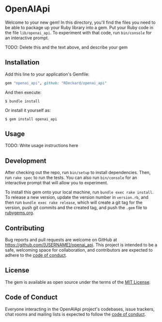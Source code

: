 # OpenAIApi

Welcome to your new gem! In this directory, you'll find the files you need to be able to package up your Ruby library into a gem. Put your Ruby code in the file `lib/openai_api`. To experiment with that code, run `bin/console` for an interactive prompt.

TODO: Delete this and the text above, and describe your gem

## Installation

Add this line to your application's Gemfile:

```ruby
gem "openai_api", github: "RDeckard/openai_api"
```

And then execute:

    $ bundle install

Or install it yourself as:

    $ gem install openai_api

## Usage

TODO: Write usage instructions here

## Development

After checking out the repo, run `bin/setup` to install dependencies. Then, run `rake spec` to run the tests. You can also run `bin/console` for an interactive prompt that will allow you to experiment.

To install this gem onto your local machine, run `bundle exec rake install`. To release a new version, update the version number in `version.rb`, and then run `bundle exec rake release`, which will create a git tag for the version, push git commits and the created tag, and push the `.gem` file to [rubygems.org](https://rubygems.org).

## Contributing

Bug reports and pull requests are welcome on GitHub at https://github.com/[USERNAME]/openai_api. This project is intended to be a safe, welcoming space for collaboration, and contributors are expected to adhere to the [code of conduct](https://github.com/[USERNAME]/openai_api/blob/main/CODE_OF_CONDUCT.md).

## License

The gem is available as open source under the terms of the [MIT License](https://opensource.org/licenses/MIT).

## Code of Conduct

Everyone interacting in the OpenAIApi project's codebases, issue trackers, chat rooms and mailing lists is expected to follow the [code of conduct](https://github.com/[USERNAME]/openai_api/blob/main/CODE_OF_CONDUCT.md).
